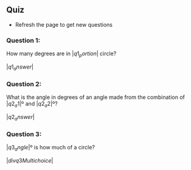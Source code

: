 ## Quiz

<!-- * Round answers to **closes decimal places** -->
* Refresh the page to get new questions

### Question 1:

How many degrees are in $|q1_portion|$ circle?

<quiz entryInteger>$|q1_answer|$</quiz>


### Question 2:

What is the angle in degrees of an angle made from the combination of $|q2_a1|$º and $|q2_a2|$º?

<quiz entryInteger>$|q2_answer|$</quiz>

### Question 3:

$|q3_angle|$º is how much of a circle?

$|div q3Multichoice|$

<!-- 
### Question 1:

If an angle is formed with a $|q1_angle1|$º angle and a $|q1_angle2|$º angle, what is its size
<quiz multichoice>
  - Radius
  - Diameter
  + Circumference
</quiz>

What property in a circle will have the largest value?

<quiz multichoice>
  - Radius
  - Diameter
  + Circumference
</quiz>



### Question2:

 -->